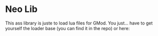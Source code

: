 # Neo Lib 

This ass library is juste to load lua files for GMod.
You just... have to get yourself the loader base (you can find it in the repo)
or here: